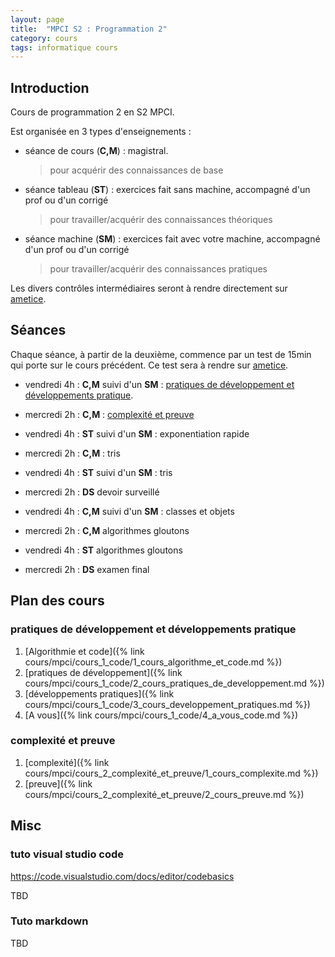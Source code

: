 ```yaml
---
layout: page
title:  "MPCI S2 : Programmation 2"
category: cours
tags: informatique cours 
---
```


## Introduction

Cours de programmation 2 en S2 MPCI.

Est organisée en 3 types d'enseignements :

  - séance de cours (**C,M**) : magistral.
    > pour acquérir  des connaissances de base
  - séance tableau (**ST**) : exercices fait sans machine, accompagné d'un prof ou d'un corrigé
    > pour travailler/acquérir des connaissances théoriques
  - séance machine (**SM**) : exercices fait avec votre machine, accompagné d'un prof ou d'un corrigé
    > pour travailler/acquérir des connaissances pratiques

Les divers contrôles intermédiaires seront à rendre directement sur [ametice](https://ametice.univ-amu.fr/course/view.php?id=70937).


## Séances

Chaque séance, à partir de la deuxième, commence par un test de 15min qui porte sur le cours précédent. Ce test sera à rendre sur [ametice](https://ametice.univ-amu.fr/course/view.php?id=70937).


* vendredi 4h : **C,M** suivi d'un **SM** : [pratiques de développement et développements pratique](#pratiques-de-développement-et-développements-pratique).
* mercredi 2h : **C,M** : [complexité et preuve](#complexité-et-preuve)
* vendredi 4h : **ST** suivi d'un **SM** : exponentiation rapide

* mercredi 2h : **C,M** : tris
* vendredi 4h : **ST** suivi d'un **SM** : tris

* mercredi 2h : **DS** devoir surveillé
* vendredi 4h : **C,M** suivi d'un **SM** : classes et objets

* mercredi 2h : **C,M** algorithmes gloutons
* vendredi 4h : **ST** algorithmes gloutons

* mercredi 2h : **DS** examen final

## Plan des cours

### pratiques de développement et développements pratique

1. [Algorithmie et code]({% link cours/mpci/cours_1_code/1_cours_algorithme_et_code.md %})
2. [pratiques de développement]({% link cours/mpci/cours_1_code/2_cours_pratiques_de_developpement.md %})
3. [développements pratiques]({% link cours/mpci/cours_1_code/3_cours_developpement_pratiques.md %})
4. [A vous]({% link cours/mpci/cours_1_code/4_a_vous_code.md %})

### complexité et preuve

1. [complexité]({% link cours/mpci/cours_2_complexité_et_preuve/1_cours_complexite.md %})
2. [preuve]({% link cours/mpci/cours_2_complexité_et_preuve/2_cours_preuve.md %})

## Misc

### tuto visual studio code

https://code.visualstudio.com/docs/editor/codebasics

TBD

### Tuto markdown

TBD